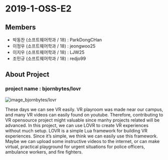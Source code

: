 # 2019-1-OSS-E2
## Members
- 박동찬 (소프트웨어학과 / 18) : ParkDongCHan
- 이정우 (소프트웨어학과 / 18) : jeongwoo25
- 이지우 (소프트웨어학과 / 18) : LJW25
- 조민규 (소프트웨어학과 / 18) : redjo99

## About Project
### project name : bjornbytes/lovr
![image_bjornbytes/lovr](https://lovr.org/)

These days we can see VR easily. VR playroom was made near our campus, and many VR videos can easily found on youtube. Therefore, contributing to VR opensource project might valuable since manhy projects related will be advanced.
In this project, we can use LOVR to create VR experiences without much setup. LOVR is a simple Lua framework for building VR experiences. Since it’s simple, we think we can easily use this framework.
Maybe we can upload some instructive videos to the internet, or can make virtual, practical playground for urgent situations for police officers, ambulance workers, and fire fighters.
